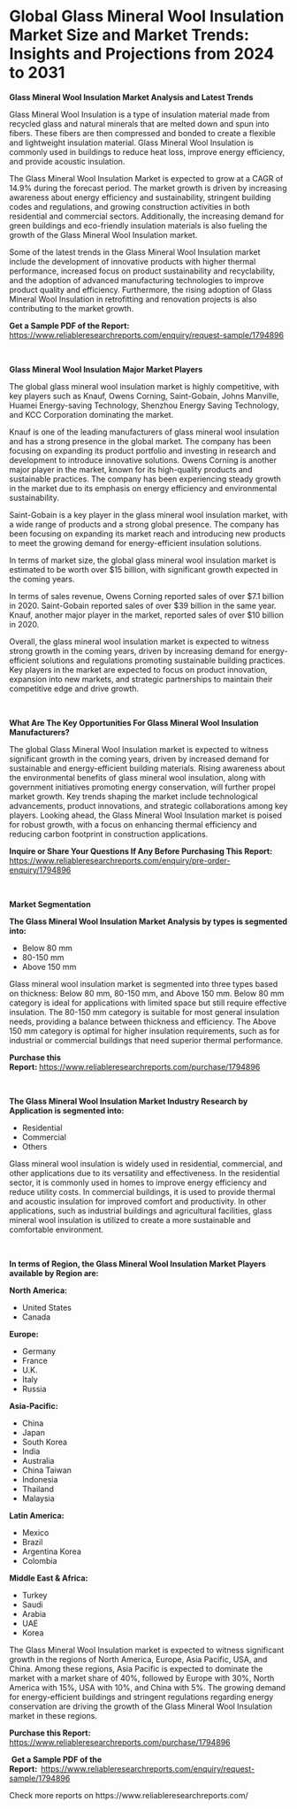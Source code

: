 <p><h1>Global Glass Mineral Wool Insulation Market Size and Market Trends: Insights and Projections from 2024 to 2031</h1></p><p><strong>Glass Mineral Wool Insulation Market Analysis and Latest Trends</strong></p>
<p><p>Glass Mineral Wool Insulation is a type of insulation material made from recycled glass and natural minerals that are melted down and spun into fibers. These fibers are then compressed and bonded to create a flexible and lightweight insulation material. Glass Mineral Wool Insulation is commonly used in buildings to reduce heat loss, improve energy efficiency, and provide acoustic insulation.</p><p>The Glass Mineral Wool Insulation Market is expected to grow at a CAGR of 14.9% during the forecast period. The market growth is driven by increasing awareness about energy efficiency and sustainability, stringent building codes and regulations, and growing construction activities in both residential and commercial sectors. Additionally, the increasing demand for green buildings and eco-friendly insulation materials is also fueling the growth of the Glass Mineral Wool Insulation market.</p><p>Some of the latest trends in the Glass Mineral Wool Insulation market include the development of innovative products with higher thermal performance, increased focus on product sustainability and recyclability, and the adoption of advanced manufacturing technologies to improve product quality and efficiency. Furthermore, the rising adoption of Glass Mineral Wool Insulation in retrofitting and renovation projects is also contributing to the market growth.</p></p>
<p><strong>Get a Sample PDF of the Report:&nbsp;</strong> <a href="https://www.reliableresearchreports.com/enquiry/request-sample/1794896">https://www.reliableresearchreports.com/enquiry/request-sample/1794896</a></p>
<p>&nbsp;</p>
<p><strong>Glass Mineral Wool Insulation Major Market Players</strong></p>
<p><p>The global glass mineral wool insulation market is highly competitive, with key players such as Knauf, Owens Corning, Saint-Gobain, Johns Manville, Huamei Energy-saving Technology, Shenzhou Energy Saving Technology, and KCC Corporation dominating the market. </p><p>Knauf is one of the leading manufacturers of glass mineral wool insulation and has a strong presence in the global market. The company has been focusing on expanding its product portfolio and investing in research and development to introduce innovative solutions. Owens Corning is another major player in the market, known for its high-quality products and sustainable practices. The company has been experiencing steady growth in the market due to its emphasis on energy efficiency and environmental sustainability.</p><p>Saint-Gobain is a key player in the glass mineral wool insulation market, with a wide range of products and a strong global presence. The company has been focusing on expanding its market reach and introducing new products to meet the growing demand for energy-efficient insulation solutions. </p><p>In terms of market size, the global glass mineral wool insulation market is estimated to be worth over $15 billion, with significant growth expected in the coming years. </p><p>In terms of sales revenue, Owens Corning reported sales of over $7.1 billion in 2020. Saint-Gobain reported sales of over $39 billion in the same year. Knauf, another major player in the market, reported sales of over $10 billion in 2020. </p><p>Overall, the glass mineral wool insulation market is expected to witness strong growth in the coming years, driven by increasing demand for energy-efficient solutions and regulations promoting sustainable building practices. Key players in the market are expected to focus on product innovation, expansion into new markets, and strategic partnerships to maintain their competitive edge and drive growth.</p></p>
<p>&nbsp;</p>
<p><strong>What Are The Key Opportunities For Glass Mineral Wool Insulation Manufacturers?</strong></p>
<p><p>The global Glass Mineral Wool Insulation market is expected to witness significant growth in the coming years, driven by increased demand for sustainable and energy-efficient building materials. Rising awareness about the environmental benefits of glass mineral wool insulation, along with government initiatives promoting energy conservation, will further propel market growth. Key trends shaping the market include technological advancements, product innovations, and strategic collaborations among key players. Looking ahead, the Glass Mineral Wool Insulation market is poised for robust growth, with a focus on enhancing thermal efficiency and reducing carbon footprint in construction applications.</p></p>
<p><strong>Inquire or Share Your Questions If Any Before Purchasing This Report:</strong> <a href="https://www.reliableresearchreports.com/enquiry/pre-order-enquiry/1794896">https://www.reliableresearchreports.com/enquiry/pre-order-enquiry/1794896</a></p>
<p>&nbsp;</p>
<p><strong>Market Segmentation</strong></p>
<p><strong>The Glass Mineral Wool Insulation Market Analysis by types is segmented into:</strong></p>
<p><ul><li>Below 80 mm</li><li>80-150 mm</li><li>Above 150 mm</li></ul></p>
<p><p>Glass mineral wool insulation market is segmented into three types based on thickness: Below 80 mm, 80-150 mm, and Above 150 mm. Below 80 mm category is ideal for applications with limited space but still require effective insulation. The 80-150 mm category is suitable for most general insulation needs, providing a balance between thickness and efficiency. The Above 150 mm category is optimal for higher insulation requirements, such as for industrial or commercial buildings that need superior thermal performance.</p></p>
<p><strong>Purchase this Report:&nbsp;</strong><a href="https://www.reliableresearchreports.com/purchase/1794896">https://www.reliableresearchreports.com/purchase/1794896</a></p>
<p>&nbsp;</p>
<p><strong>The Glass Mineral Wool Insulation Market Industry Research by Application is segmented into:</strong></p>
<p><ul><li>Residential</li><li>Commercial</li><li>Others</li></ul></p>
<p><p>Glass mineral wool insulation is widely used in residential, commercial, and other applications due to its versatility and effectiveness. In the residential sector, it is commonly used in homes to improve energy efficiency and reduce utility costs. In commercial buildings, it is used to provide thermal and acoustic insulation for improved comfort and productivity. In other applications, such as industrial buildings and agricultural facilities, glass mineral wool insulation is utilized to create a more sustainable and comfortable environment.</p></p>
<p>&nbsp;</p>
<p><strong>In terms of Region, the Glass Mineral Wool Insulation Market Players available by Region are:</strong></p>
<p>
    <p> <strong> North America: </strong>
        <ul>
            <li>United States</li>
            <li>Canada</li>
        </ul>
        </p> 
    <p> <strong> Europe: </strong>
        <ul>
            <li>Germany</li>
            <li>France</li>
            <li>U.K.</li>
            <li>Italy</li>
            <li>Russia</li>
        </ul>
        </p> 
    <p> <strong> Asia-Pacific: </strong>
        <ul>
            <li>China</li>
            <li>Japan</li>
            <li>South Korea</li>
            <li>India</li>
            <li>Australia</li>
            <li>China Taiwan</li>
            <li>Indonesia</li>
            <li>Thailand</li>
            <li>Malaysia</li>
        </ul>
        </p> 
    <p> <strong> Latin America: </strong>
        <ul>
            <li>Mexico</li>
            <li>Brazil</li>
            <li>Argentina Korea</li>
            <li>Colombia</li>
        </ul>
        </p> 
    <p> <strong> Middle East & Africa: </strong>
        <ul>
            <li>Turkey</li>
            <li>Saudi</li>
            <li>Arabia</li>
            <li>UAE</li>
            <li>Korea</li>
        </ul>
    </p>
    </p>
<p><p>The Glass Mineral Wool Insulation market is expected to witness significant growth in the regions of North America, Europe, Asia Pacific, USA, and China. Among these regions, Asia Pacific is expected to dominate the market with a market share of 40%, followed by Europe with 30%, North America with 15%, USA with 10%, and China with 5%. The growing demand for energy-efficient buildings and stringent regulations regarding energy conservation are driving the growth of the Glass Mineral Wool Insulation market in these regions.</p></p>
<p><strong>Purchase this Report: </strong><a href="https://www.reliableresearchreports.com/purchase/1794896">https://www.reliableresearchreports.com/purchase/1794896</a></p>
<p>&nbsp;<strong>Get a Sample PDF of the Report:&nbsp;&nbsp;</strong><a href="https://www.reliableresearchreports.com/enquiry/request-sample/1794896">https://www.reliableresearchreports.com/enquiry/request-sample/1794896</a></p>
<p><strong></strong></p>
<p>Check more reports on https://www.reliableresearchreports.com/</p>